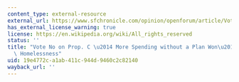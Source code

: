 ```yaml
---
content_type: external-resource
external_url: https://www.sfchronicle.com/opinion/openforum/article/Vote-no-on-Prop-C-Taxing-business-to-help-13257616.php
has_external_license_warning: true
license: https://en.wikipedia.org/wiki/All_rights_reserved
status: ''
title: "Vote No on Prop. C \u2014 More Spending without a Plan Won\u2019t Address\
  \ Homelessness"
uid: 19e4772c-a1ab-411c-944d-9460c2c82140
wayback_url: ''
---
```

